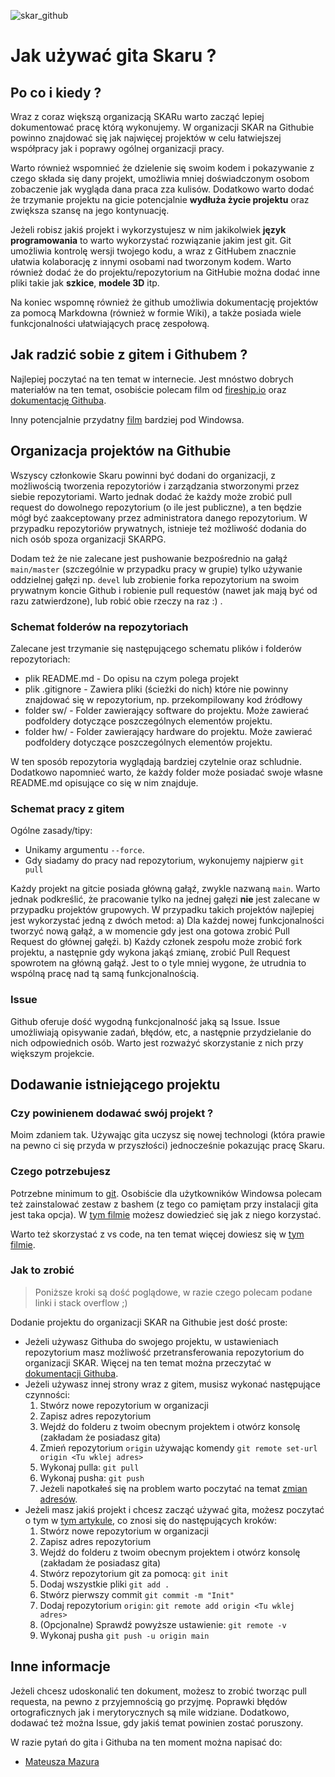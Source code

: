 ![skar_github](https://user-images.githubusercontent.com/22836301/160253554-8089d851-0535-4bcf-9334-e2be1fbe22e7.png)


# Jak używać gita Skaru ?

## Po co i kiedy ?

Wraz z coraz większą organizacją SKARu warto zacząć lepiej dokumentować pracę którą wykonujemy.
W organizacji SKAR na Githubie powinno znajdować się jak najwięcej projektów w celu łatwiejszej współpracy jak i poprawy ogólnej organizacji pracy.

Warto również wspomnieć że dzielenie się swoim kodem i pokazywanie z czego składa się dany projekt, umożliwia mniej doświadczonym osobom zobaczenie jak wygląda dana praca zza kulisów. Dodatkowo warto dodać że trzymanie projektu na gicie potencjalnie **wydłuża życie projektu** oraz zwiększa szansę na jego kontynuację.

Jeżeli robisz jakiś projekt i wykorzystujesz w nim jakikolwiek **język programowania** to warto wykorzystać rozwiązanie jakim jest git. 
Git umożliwia kontrolę wersji twojego kodu, a wraz z GitHubem znacznie ułatwia kolaborację z innymi osobami nad tworzonym kodem.
Warto również dodać że do projektu/repozytorium na GitHubie można dodać inne pliki takie jak **szkice**, **modele 3D** itp.

Na koniec wspomnę również że github umożliwia dokumentację projektów za pomocą Markdowna (również w formie Wiki), a także posiada wiele funkcjonalności ułatwiających pracę zespołową.

## Jak radzić sobie z gitem i Githubem ?

Najlepiej poczytać na ten temat w internecie. Jest mnóstwo dobrych materiałów na ten temat, osobiście polecam film od [fireship.io](https://www.youtube.com/watch?v=HkdAHXoRtos) oraz [dokumentację Githuba](https://docs.github.com/en/github/getting-started-with-github).

Inny potencjalnie przydatny [film](https://www.youtube.com/watch?v=PWqS4NBhEY8) bardziej pod Windowsa.

## Organizacja projektów na Githubie

Wszyscy członkowie Skaru powinni być dodani do organizacji, z możliwością tworzenia repozytoriów i zarządzania stworzonymi przez siebie repozytoriami. 
Warto jednak dodać że każdy może zrobić pull request do dowolnego repozytorium (o ile jest publiczne), a ten będzie mógł być zaakceptowany przez administratora danego repozytorium. W przypadku repozytoriów prywatnych, istnieje też możliwość dodania do nich osób spoza organizacji SKARPG.

Dodam też że nie zalecane jest pushowanie bezpośrednio na gałąź `main/master` (szczególnie w przypadku pracy w grupie) tylko używanie oddzielnej gałęzi np. `devel` lub zrobienie forka repozytorium na swoim prywatnym koncie Github i robienie pull requestów (nawet jak mają być od razu zatwierdzone), lub robić obie rzeczy na raz :) .

### Schemat folderów na repozytoriach

Zalecane jest trzymanie się następującego schematu plików i folderów repozytoriach:
- plik README.md - Do opisu na czym polega projekt
- plik .gitignore - Zawiera pliki (ścieżki do nich) które nie powinny znajdować się w repozytorium, np. przekompilowany kod źródłowy
- folder sw/ - Folder zawierający software do projektu. Może zawierać podfoldery dotyczące poszczególnych elementów projektu.
- folder hw/ - Folder zawierający hardware do projektu. Może zawierać podfoldery dotyczące poszczególnych elementów projektu.

W ten sposób repozytoria wyglądają bardziej czytelnie oraz schludnie. Dodatkowo napomnieć warto, że każdy folder może posiadać swoje własne README.md opisujące co się w nim znajduje.

### Schemat pracy z gitem

Ogólne zasady/tipy:
- Unikamy argumentu `--force`.
- Gdy siadamy do pracy nad repozytorium, wykonujemy najpierw `git pull`

Każdy projekt na gitcie posiada główną gałąź, zwykle nazwaną `main`. Warto jednak podkreślić, że pracowanie tylko na jednej gałęzi **nie** jest zalecane w przypadku projektów grupowych.
W przypadku takich projektów najlepiej jest wykorzystać jedną z dwóch metod:
a) Dla kaźdej nowej funkcjonalności tworzyć nową gałąź, a w momencie gdy jest ona gotowa zrobić Pull Request do głównej gałęźi.
b) Każdy członek zespołu może zrobić fork projektu, a następnie gdy wykona jakąś zmianę, zrobić Pull Request spowrotem na główną gałąź. Jest to o tyle mniej wygone, że utrudnia to wspólną pracę nad tą samą funkcjonalnością.

### Issue

Github oferuje dość wygodną funkcjonalność jaką są Issue. Issue umożliwiają opisywanie zadań, błędów, etc, a następnie przydzielanie do nich odpowiednich osób. Warto jest rozważyć skorzystanie z nich przy większym projekcie.

## Dodawanie istniejącego projektu

### Czy powinienem dodawać swój projekt ?

Moim zdaniem tak. Używając gita uczysz się nowej technologi (która prawie na pewno ci się przyda w przyszłości) jednocześnie pokazując pracę Skaru.

### Czego potrzebujesz

Potrzebne minimum to [git](https://git-scm.com/). 
Osobiście dla użytkowników Windowsa polecam też zainstalować zestaw z bashem (z tego co pamiętam przy instalacji gita jest taka opcja).
W [tym filmie](https://www.youtube.com/watch?v=PWqS4NBhEY8) możesz dowiedzieć się jak z niego korzystać.

Warto też skorzystać z vs code, na ten temat więcej dowiesz się w [tym filmie](https://www.youtube.com/watch?v=HkdAHXoRtos).

### Jak to zrobić

> Poniższe kroki są dość poglądowe, w razie czego polecam podane linki i stack overflow ;)

Dodanie projektu do organizacji SKAR na Githubie jest dość proste:

- Jeżeli używasz Githuba do swojego projektu, w ustawieniach repozytorium masz możliwość przetransferowania repozytorium do organizacji SKAR. Więcej na ten temat można przeczytać w [dokumentacji Githuba](https://docs.github.com/en/github/administering-a-repository/transferring-a-repository).
- Jeżeli używasz innej strony wraz z gitem, musisz wykonać następujące czynności:
    1. Stwórz nowe repozytorium w organizacji
    2. Zapisz adres repozytorium
    3. Wejdź do folderu z twoim obecnym projektem i otwórz konsolę (zakładam że posiadasz gita)
    4. Zmień repozytorium `origin` używając komendy `git remote set-url origin <Tu wklej adres>`
    5. Wykonaj pulla: `git pull`
    6. Wykonaj pusha: `git push`
    7. Jeżeli napotkałeś się na problem warto poczytać na temat [zmian adresów](https://docs.github.com/en/github/getting-started-with-github/managing-remote-repositories#changing-a-remote-repositorys-url).
- Jeżeli masz jakiś projekt i chcesz zacząć używać gita, możesz poczytać o tym w [tym artykule](https://towardsdatascience.com/start-using-git-in-your-existing-data-science-project-27118c92f86e), co znosi się do następujących kroków:
    1. Stwórz nowe repozytorium w organizacji
    2. Zapisz adres repozytorium
    3. Wejdź do folderu z twoim obecnym projektem i otwórz konsolę (zakładam że posiadasz gita)
    4. Stwórz repozytorium git za pomocą: `git init`
    5. Dodaj wszystkie pliki `git add .` 
    6. Stwórz pierwszy commit `git commit -m "Init"`
    7. Dodaj repozytorium `origin`: `git remote add origin <Tu wklej adres>`
    8. (Opcjonalne) Sprawdź powyższe ustawienie: `git remote -v`
    9. Wykonaj pusha `git push -u origin main`
 
## Inne informacje

Jeżeli chcesz udoskonalić ten dokument, możesz to zrobić tworząc pull requesta, na pewno z przyjemnością go przyjmę. Poprawki błędów ortograficznych jak i merytorycznych są mile widziane. Dodatkowo, dodawać też można Issue, gdy jakiś temat powinien zostać poruszony.

W razie pytań do gita i Githuba na ten moment można napisać do:

- [Mateusza Mazura](https://www.github.com/Mazurel)



